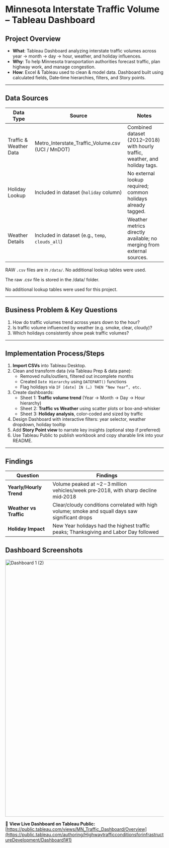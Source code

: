 # Minnesota Interstate Traffic Volume – Tableau Dashboard

## Project Overview

- **What**: Tableau Dashboard analyzing interstate traffic volumes across year → month → day → hour, weather, and holiday influences.  
- **Why**: To help Minnesota transportation authorities forecast traffic, plan highway work, and manage congestion.
- **How**: Excel & Tableau used to clean & model data. Dashboard built using calculated fields, Date‑time hierarchies, filters, and Story points. 

---

## Data Sources

| Data Type              | Source                                             | Notes                                                                 |
|------------------------|----------------------------------------------------|-----------------------------------------------------------------------|
| Traffic & Weather Data | Metro_Interstate_Traffic_Volume.csv (UCI / MnDOT) | Combined dataset (2012–2018) with hourly traffic, weather, and holiday tags. |
| Holiday Lookup         | Included in dataset (`holiday` column)            | No external lookup required; common holidays already tagged.         |
| Weather Details        | Included in dataset (e.g., `temp`, `clouds_all`)  | Weather metrics directly available; no merging from external sources. |

RAW `.csv` files are in `/data/`. No additional lookup tables were used.

The raw .csv file is stored in the /data/ folder.

No additional lookup tables were used for this project.

---

## Business Problem & Key Questions

1. How do traffic volumes trend across years down to the hour?  
2. Is traffic volume influenced by weather (e.g. smoke, clear, cloudy)?  
3. Which holidays consistently show peak traffic volumes?  

---

## Implementation Process/Steps

1. **Import CSVs** into Tableau Desktop.  
2. Clean and transform data (via Tableau Prep & data pane):
   - Removed nulls/outliers, filtered out incomplete months  
   - Created `Date Hierarchy` using `DATEPART()` functions  
   - Flag holidays via `IF [date] IN (…) THEN “New Year”, etc.`  
3. Create dashboards:
   - Sheet 1: **Traffic volume trend** (Year → Month → Day → Hour hierarchy)  
   - Sheet 2: **Traffic vs Weather** using scatter plots or box-and-whisker  
   - Sheet 3: **Holiday analysis**, color-coded and sized by traffic  
4. Design Dashboard with interactive filters: year selector, weather dropdown, holiday tooltip  
5. Add **Story Point view** to narrate key insights (optional step if preferred)  
6. Use Tableau Public to publish workbook and copy sharable link into your README.

---

## Findings
| Question | Findings |
|----------|----------|
| **Yearly/Hourly Trend** | Volume peaked at ~2 – 3 million vehicles/week pre‑2018, with sharp decline mid‑2018 |
| **Weather vs Traffic** | Clear/cloudy conditions correlated with high volume; smoke and squall days saw significant drops |
| **Holiday Impact** | New Year holidays had the highest traffic peaks; Thanksgiving and Labor Day followed |

## Dashboard Screenshots
<img width="1864" height="815" alt="Dashboard 1 (2)" src="https://github.com/user-attachments/assets/ba511397-b33d-4fe0-83d8-33c3acd277b5" />

🔗 **View Live Dashboard on Tableau Public:**  
[https://public.tableau.com/views/MN_Traffic_Dashboard/Overview](https://public.tableau.com/authoring/HighwaytrafficconditionsforinfrastructureDevelopment/Dashboard1#1)